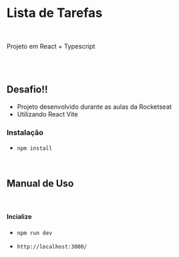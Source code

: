 # Lista de Tarefas

<br>

Projeto em React + Typescript

<br><br>

## Desafio!!

- Projeto desenvolvido durante as aulas da Rocketseat
- Utilizando React Vite
  <br>

### Instalação

- `npm install`

<br>

## Manual de Uso

<br>

#### Incialize

- `npm run dev`
  <br>

- `http://localhost:3000/`
